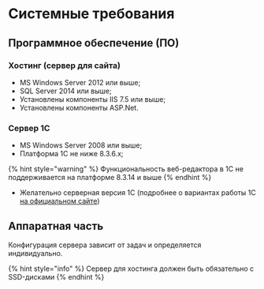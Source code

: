 # Системные требования

## **Программное обеспечение \(ПО\)**

### Хостинг \(сервер для сайта\)

* MS Windows Server 2012 или выше;
* SQL Server 2014 или выше;
* Установлены компоненты IIS 7.5 или выше;
* Установлены компоненты ASP.Net.

### Сервер 1С

* MS Windows Server 2008 или выше;
* Платформа 1С не ниже 8.3.6.x;

{% hint style="warning" %}
Функциональность веб-редактора в 1С не поддерживается на платформе 8.3.14 и выше
{% endhint %}

* Желательно серверная версия 1С \(подробнее о вариантах работы 1С [на официальном сайте](http://v8.1c.ru/overview/Term_000000035.htm)\)

## Аппаратная часть

Конфигурация сервера зависит от задач и определяется индивидуально.

{% hint style="info" %}
Сервер для хостинга должен быть обязательно с SSD-дисками
{% endhint %}

